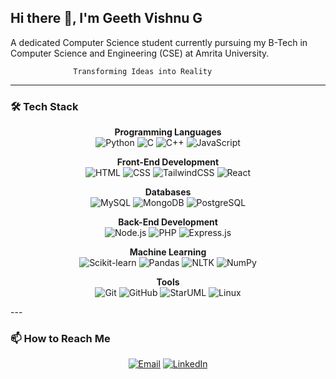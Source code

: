 ## Hi there 👋, I'm Geeth Vishnu G
A dedicated Computer Science student currently pursuing my B-Tech in Computer Science and Engineering (CSE) at Amrita University.


                  Transforming Ideas into Reality

---

### 🛠 Tech Stack

<p align="center">
  <strong>Programming Languages</strong><br>
  <img src="https://img.shields.io/badge/Python-3776AB?style=for-the-badge&logo=python&logoColor=white" alt="Python">
  <img src="https://img.shields.io/badge/C-00599C?style=for-the-badge&logo=c&logoColor=white" alt="C">
  <img src="https://img.shields.io/badge/C++-00599C?style=for-the-badge&logo=cplusplus&logoColor=white" alt="C++">
  <img src="https://img.shields.io/badge/JavaScript-F7DF1E?style=for-the-badge&logo=javascript&logoColor=black" alt="JavaScript">
</p>

<p align="center">
  <strong>Front-End Development</strong><br>
  <img src="https://img.shields.io/badge/HTML5-E34F26?style=for-the-badge&logo=html5&logoColor=white" alt="HTML">
  <img src="https://img.shields.io/badge/CSS3-1572B6?style=for-the-badge&logo=css3&logoColor=white" alt="CSS">
  <img src="https://img.shields.io/badge/Tailwind_CSS-38B2AC?style=for-the-badge&logo=tailwind-css&logoColor=white" alt="TailwindCSS">
  <img src="https://img.shields.io/badge/React-20232A?style=for-the-badge&logo=react&logoColor=61DAFB" alt="React">
</p>

<p align="center">
  <strong>Databases</strong><br>
  <img src="https://img.shields.io/badge/MySQL-4479A1?style=for-the-badge&logo=mysql&logoColor=white" alt="MySQL">
  <img src="https://img.shields.io/badge/MongoDB-4EA94B?style=for-the-badge&logo=mongodb&logoColor=white" alt="MongoDB">
  <img src="https://img.shields.io/badge/PostgreSQL-336791?style=for-the-badge&logo=postgresql&logoColor=white" alt="PostgreSQL">
</p>

<p align="center">
  <strong>Back-End Development</strong><br>
  <img src="https://img.shields.io/badge/Node.js-339933?style=for-the-badge&logo=nodedotjs&logoColor=white" alt="Node.js">
  <img src="https://img.shields.io/badge/PHP-777BB4?style=for-the-badge&logo=php&logoColor=white" alt="PHP">
  <img src="https://img.shields.io/badge/Express.js-000000?style=for-the-badge&logo=express&logoColor=white" alt="Express.js">
</p>

<p align="center">
  <strong>Machine Learning</strong><br>
  <img src="https://img.shields.io/badge/Scikit--learn-F7931E?style=for-the-badge&logo=scikitlearn&logoColor=white" alt="Scikit-learn">
  <img src="https://img.shields.io/badge/Pandas-150458?style=for-the-badge&logo=pandas&logoColor=white" alt="Pandas">
  <img src="https://img.shields.io/badge/NLTK-303030?style=for-the-badge&logo=nltk&logoColor=white" alt="NLTK">
  <img src="https://img.shields.io/badge/NumPy-013243?style=for-the-badge&logo=numpy&logoColor=white" alt="NumPy">
</p>

<p align="center">
  <strong>Tools</strong><br>
  <img src="https://img.shields.io/badge/Git-F05032?style=for-the-badge&logo=git&logoColor=white" alt="Git">
  <img src="https://img.shields.io/badge/GitHub-181717?style=for-the-badge&logo=github&logoColor=white" alt="GitHub">
  <img src="https://img.shields.io/badge/StarUML-333333?style=for-the-badge&logo=staruml&logoColor=white" alt="StarUML">
  <img src="https://img.shields.io/badge/Linux-FCC624?style=for-the-badge&logo=linux&logoColor=black" alt="Linux">
</p>
---


### 📫 How to Reach Me
<p align="center">
  <a href="mailto:geethvishnu999@gmail.com"><img src="https://img.shields.io/badge/Email-D14836?style=for-the-badge&logo=gmail&logoColor=white" alt="Email"></a>
  <a href="https://www.linkedin.com/in/geeth-vishnu-g"><img src="https://img.shields.io/badge/LinkedIn-0A66C2?style=for-the-badge&logo=linkedin&logoColor=white" alt="LinkedIn"></a>
</p>




